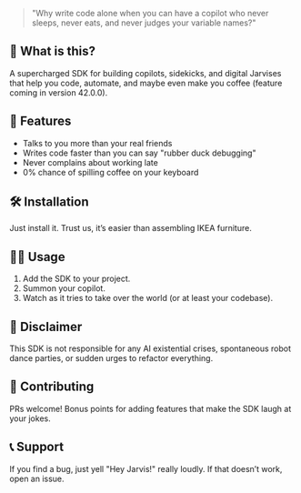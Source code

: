 
> "Why write code alone when you can have a copilot who never sleeps, never eats, and never judges your variable names?"

## 🚀 What is this?
A supercharged SDK for building copilots, sidekicks, and digital Jarvises that help you code, automate, and maybe even make you coffee (feature coming in version 42.0.0).

## 🤖 Features
* Talks to you more than your real friends
* Writes code faster than you can say "rubber duck debugging"
* Never complains about working late
* 0% chance of spilling coffee on your keyboard

## 🛠️ Installation
Just install it. Trust us, it’s easier than assembling IKEA furniture.

## 🧑‍💻  Usage
1. Add the SDK to your project.
2. Summon your copilot.
3. Watch as it tries to take over the world (or at least your codebase).

## 📝  Disclaimer
This SDK is not responsible for any AI existential crises, spontaneous robot dance parties, or sudden urges to refactor everything.

## 🦾 Contributing
PRs welcome! Bonus points for adding features that make the SDK laugh at your jokes.

## 📞  Support
If you find a bug, just yell "Hey Jarvis!" really loudly. If that doesn’t work, open an issue.